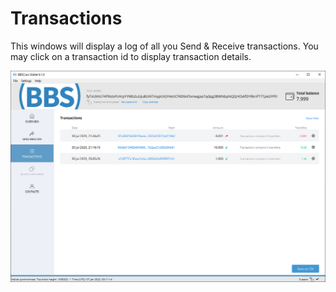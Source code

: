 # Transactions

This windows will display a log of all you Send & Receive transactions. You may click on a transaction id to display transaction details.

![](<../../.gitbook/assets/image (1).png>)
